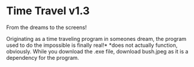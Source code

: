 # Time Travel v1.3
 From the dreams to the screens!

 Originating as a time traveling program in someones dream, the program used to do the impossible is finally real!*
    *does not actually function, obviously.
 While you download the .exe file, download bush.jpeg as it is a dependency for the program.